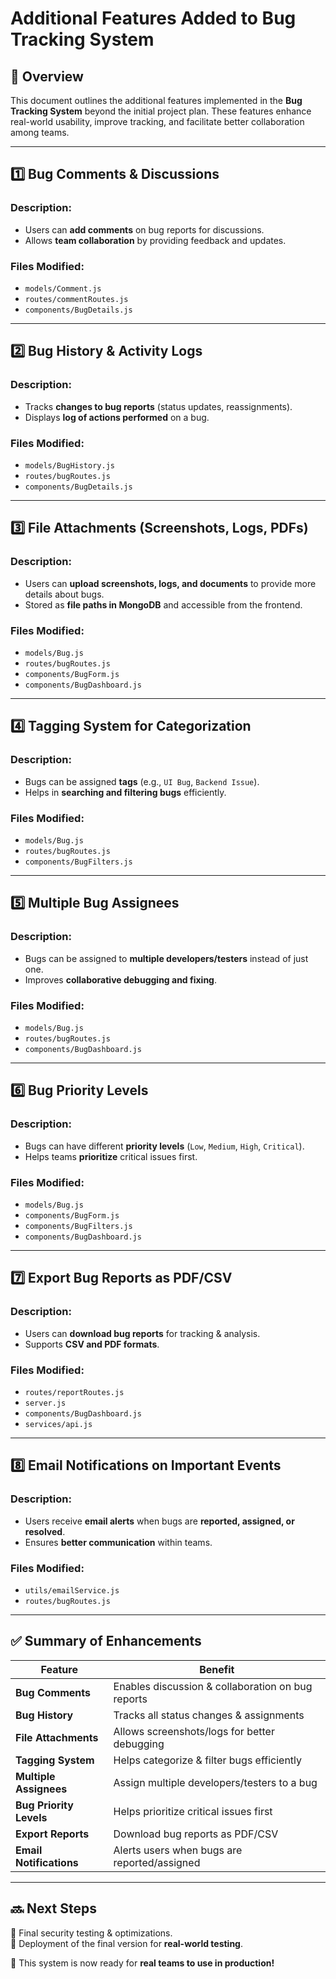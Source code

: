 # Additional Features Added to Bug Tracking System

## 📌 Overview
This document outlines the additional features implemented in the **Bug Tracking System** beyond the initial project plan. These features enhance real-world usability, improve tracking, and facilitate better collaboration among teams.

---

## **1️⃣ Bug Comments & Discussions**
### **Description:**
- Users can **add comments** on bug reports for discussions.
- Allows **team collaboration** by providing feedback and updates.

### **Files Modified:**
- `models/Comment.js`
- `routes/commentRoutes.js`
- `components/BugDetails.js`

---

## **2️⃣ Bug History & Activity Logs**
### **Description:**
- Tracks **changes to bug reports** (status updates, reassignments).
- Displays **log of actions performed** on a bug.

### **Files Modified:**
- `models/BugHistory.js`
- `routes/bugRoutes.js`
- `components/BugDetails.js`

---

## **3️⃣ File Attachments (Screenshots, Logs, PDFs)**
### **Description:**
- Users can **upload screenshots, logs, and documents** to provide more details about bugs.
- Stored as **file paths in MongoDB** and accessible from the frontend.

### **Files Modified:**
- `models/Bug.js`
- `routes/bugRoutes.js`
- `components/BugForm.js`
- `components/BugDashboard.js`

---

## **4️⃣ Tagging System for Categorization**
### **Description:**
- Bugs can be assigned **tags** (e.g., `UI Bug`, `Backend Issue`).
- Helps in **searching and filtering bugs** efficiently.

### **Files Modified:**
- `models/Bug.js`
- `routes/bugRoutes.js`
- `components/BugFilters.js`

---

## **5️⃣ Multiple Bug Assignees**
### **Description:**
- Bugs can be assigned to **multiple developers/testers** instead of just one.
- Improves **collaborative debugging and fixing**.

### **Files Modified:**
- `models/Bug.js`
- `routes/bugRoutes.js`
- `components/BugDashboard.js`

---

## **6️⃣ Bug Priority Levels**
### **Description:**
- Bugs can have different **priority levels** (`Low`, `Medium`, `High`, `Critical`).
- Helps teams **prioritize** critical issues first.

### **Files Modified:**
- `models/Bug.js`
- `components/BugForm.js`
- `components/BugFilters.js`
- `components/BugDashboard.js`

---

## **7️⃣ Export Bug Reports as PDF/CSV**
### **Description:**
- Users can **download bug reports** for tracking & analysis.
- Supports **CSV and PDF formats**.

### **Files Modified:**
- `routes/reportRoutes.js`
- `server.js`
- `components/BugDashboard.js`
- `services/api.js`

---

## **8️⃣ Email Notifications on Important Events**
### **Description:**
- Users receive **email alerts** when bugs are **reported, assigned, or resolved**.
- Ensures **better communication** within teams.

### **Files Modified:**
- `utils/emailService.js`
- `routes/bugRoutes.js`

---

## ✅ **Summary of Enhancements**
| **Feature** | **Benefit** |
|------------|------------|
| **Bug Comments** | Enables discussion & collaboration on bug reports |
| **Bug History** | Tracks all status changes & assignments |
| **File Attachments** | Allows screenshots/logs for better debugging |
| **Tagging System** | Helps categorize & filter bugs efficiently |
| **Multiple Assignees** | Assign multiple developers/testers to a bug |
| **Bug Priority Levels** | Helps prioritize critical issues first |
| **Export Reports** | Download bug reports as PDF/CSV |
| **Email Notifications** | Alerts users when bugs are reported/assigned |

---

## **🔜 Next Steps**
📌 Final security testing & optimizations.  
📌 Deployment of the final version for **real-world testing**.  

🚀 This system is now ready for **real teams to use in production!**

